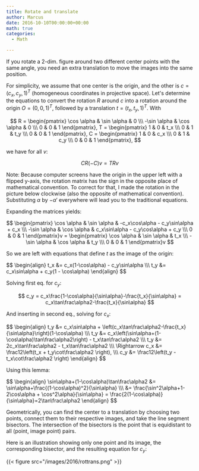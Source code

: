 ```yaml
---
title: Rotate and translate
author: Marcus
date: 2016-10-10T00:00:00+00:00
math: true
categories:
  - Math

---
```


If you rotate a 2-dim. figure around two different center points with
the same angle, you need an extra translation to move the images into
the same position.

For simplicity, we assume that one center is the origin, and the other
is $c=(c_x, c_y, 1)^T$ (homogeneous coordinates in projective space).
Let's determine the equations to convert the rotation $R$ around $c$
into a rotation around the origin $O=(0,0, 1)^T$, followed by a translation
$t=(t_x, t_y, 1)^T$.  With

$$
  R = \begin{pmatrix} \cos \alpha & \sin \alpha & 0 \\\ -\sin \alpha & \cos \alpha & 0 \\\ 0 & 0 & 1 \end{pmatrix},
  T = \begin{pmatrix} 1 & 0 & t_x \\\ 0 & 1 & t_y \\\ 0 & 0 & 1 \end{pmatrix},
  C = \begin{pmatrix} 1 & 0 & c_x \\\ 0 & 1 & c_y \\\ 0 & 0 & 1 \end{pmatrix},
$$

we have for all $v$:

$$
  CR(-C)v = TRv
$$

Note: Because computer screens have the origin in the upper left with
a flipped y-axis, the rotation matrix has the sign in the opposite
place of mathematical convention.  To correct for that, I made the
rotation in the picture below clockwise (also the opposite of
mathematical convention).  Substituting $\alpha$ by $-\alpha'$
everywhere will lead you to the traditional equations.

Expanding the matrices yields:

$$
  \begin{pmatrix} \cos \alpha & \sin \alpha & -c_x\cos\alpha - c_y\sin\alpha + c_x \\\ -\sin \alpha & \cos \alpha & c_x\sin\alpha - c_y\cos\alpha + c_y \\\ 0 & 0 & 1 \end{pmatrix}v =
  \begin{pmatrix} \cos \alpha & \sin \alpha & t_x \\\ -\sin \alpha & \cos \alpha & t_y \\\ 0 & 0 & 1 \end{pmatrix}v
$$

So we are left with equations that define $t$ as the image of the origin:

<p>
$$
\begin{align}
  t_x &= c_x(1-\cos\alpha) - c_y\sin\alpha \\\
  t_y &= c_x\sin\alpha + c_y(1 - \cos\alpha)
\end{align}
$$
</p>

Solving first eq. for $c_y$:

$$
  c_y = c_x\frac{1-\cos\alpha}{\sin\alpha}-\frac{t_x}{\sin\alpha} = c_x\tan\frac\alpha2-\frac{t_x}{\sin\alpha}
$$

And inserting in second eq., solving for $c_x$:

<p>
$$
\begin{align}
  t_y &= c_x\sin\alpha + \left(c_x\tan\frac\alpha2-\frac{t_x}{\sin\alpha}\right)(1-\cos\alpha) \\\
  t_y &= c_x\left(\sin\alpha+(1-\cos\alpha)\tan\frac\alpha2\right) - t_x\tan\frac\alpha2 \\\
  t_y &= 2c_x\tan\frac\alpha2 - t_x\tan\frac\alpha2 \\\
 \Rightarrow  c_x &= \frac12\left(t_x + t_y\cot\frac\alpha2 \right), \\\
  	      c_y &= \frac12\left(t_y - t_x\cot\frac\alpha2 \right)
\end{align}
$$
</p>

Using this lemma:

<p>
$$
\begin{align}
  \sin\alpha+(1-\cos\alpha)\tan\frac\alpha2
  &= \sin\alpha+\frac{(1-\cos\alpha)^2}{\sin\alpha} \\\
  &= \frac{\sin^2\alpha+1-2\cos\alpha + \cos^2\alpha}{\sin\alpha} = \frac{2(1-\cos\alpha)}{\sin\alpha}=2\tan\frac\alpha2
\end{align}
$$
</p>

Geometrically, you can find the center to a translation by choosing
two points, connect them to their respective images, and take the line
segment bisectors.  The intersection of the bisectors is the point
that is equidistant to all (point, image point) pairs.

Here is an illustration showing only one point and its image, the
corresponding bisector, and the resulting equation for $c_y$:

{{< figure src="/images/2016/rottrans.png" >}}
